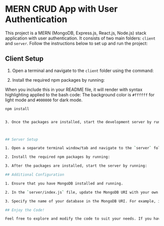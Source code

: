 # MERN CRUD App with User Authentication

This project is a MERN (MongoDB, Express.js, React.js, Node.js) stack application with user authentication. It consists of two main folders: `client` and `server`. Follow the instructions below to set up and run the project:

## Client Setup

1. Open a terminal and navigate to the `client` folder using the command:


2. Install the required npm packages by running:


When you include this in your README file, it will render with syntax highlighting applied to the bash code:
The background color is `#ffffff` for light mode and `#000000` for dark mode.
```bash
npm install


3. Once the packages are installed, start the development server by running:



## Server Setup

1. Open a separate terminal window/tab and navigate to the `server` folder using the command:

2. Install the required npm packages by running:

3. After the packages are installed, start the server by running:

## Additional Configuration

1. Ensure that you have MongoDB installed and running.

2. In the `server/index.js` file, update the MongoDB URI with your own URI and replace `<your_username>` with your MongoDB username.

3. Specify the name of your database in the MongoDB URI. For example, if your database name is "crud", your URI should look like:

## Enjoy the Code!

Feel free to explore and modify the code to suit your needs. If you have any questions or suggestions for improvement, please let me know.

